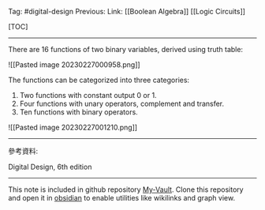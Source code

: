 Tag: #digital-design 
Previous: 
Link: [[Boolean Algebra]] [[Logic Circuits]]

[TOC]

---

There are 16 functions of two binary variables, derived using truth table:

![[Pasted image 20230227000958.png]]

The functions can be categorized into three categories:

1. Two functions with constant output 0 or 1.
2. Four functions with unary operators, complement and transfer.
3. Ten functions with binary operators.

![[Pasted image 20230227001210.png]]

---

參考資料:

Digital Design, 6th edition

---

This note is included in github repository [My-Vault](https://github.com/LittleD3092/My-Vault.git). Clone this repository and open it in [obsidian](https://obsidian.md/) to enable utilities like wikilinks and graph view.